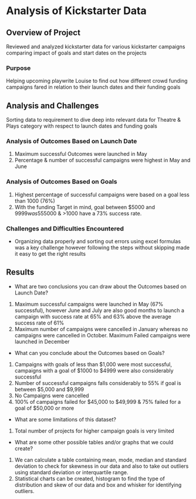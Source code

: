 # Analysis of Kickstarter Data
## Overview of Project
Reviewed and analyzed kickstarter data for various kickstarter campaigns comparing impact of goals and start dates on the projects
### Purpose
Helping upcoming playwrite Louise to find out how different crowd funding campaigns fared in relation to their launch dates and their funding goals
## Analysis and Challenges
Sorting data to requirement to dive deep into relevant data for Theatre & Plays category with respect to launch dates and funding goals
### Analysis of Outcomes Based on Launch Date
1. Maximum successful Outcomes were launched in May
2. Percentage & number of successful campaigns were highest in May and June
### Analysis of Outcomes Based on Goals
1. Highest percentage of successful campaigns were based on a goal less than 1000 (76%)
2. With the funding Target in mind, goal between $5000 and $9999 was 55% successful and is most relevant however campaigns <$5000 & >1000 have a 73% success rate. 
### Challenges and Difficulties Encountered
* Organizing data properly and sorting out errors using excel formulas was a key challenge however following the steps without skipping made it easy to get the right results
## Results

- What are two conclusions you can draw about the Outcomes based on Launch Date?
1. Maximum successful campaigns were launched in May (67% successful), however June and July are also good months to launch a campaign with success rate at 65% and 63% above the average success rate of 61%
2. Maximum number of campaigns were cancelled in January whereas no campaigns were cancelled in October. Maximum Failed campaigns were launched in December
- What can you conclude about the Outcomes based on Goals?
1. Campaigns with goals of less than $1,000 were most successful, campaigns with a goal of $1000 to $4999 were also considerably successful
2. Number of successful campaigns falls considerably to 55% if goal is between $5,000 and $9,999
3. No Campaigns were cancelled
4. 100% of campaigns failed for $45,000 to $49,999 & 75% failed for a goal of $50,000 or more
- What are some limitations of this dataset?
1. Total number of projects for higher campaign goals is very limited
- What are some other possible tables and/or graphs that we could create?
1. We can calculate a table containing mean, mode, median and standard deviation to check for skewness in our data and also to take out outliers using standard deviation or interquartile range.
2. Statistical charts can be created, histogram to find the type of distribution and skew of our data and box and whisker for identifying outliers.
